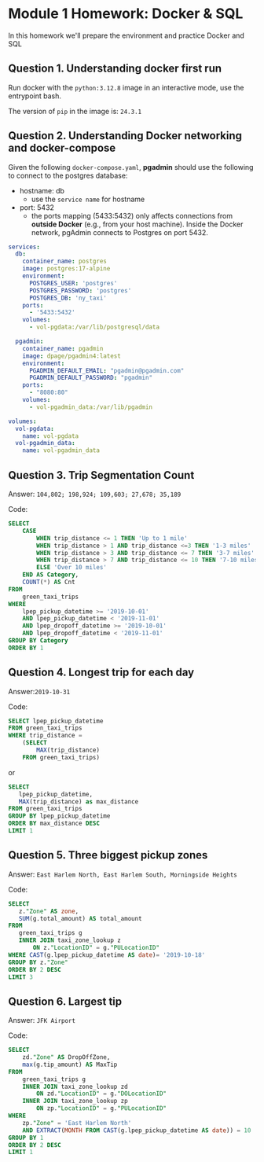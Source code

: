 # Module 1 Homework: Docker & SQL
In this homework we'll prepare the environment and practice Docker and SQL

## Question 1. Understanding docker first run
Run docker with the `python:3.12.8` image in an interactive mode, use the entrypoint bash.

The version of `pip` in the image is: `24.3.1`


## Question 2. Understanding Docker networking and docker-compose

Given the following `docker-compose.yaml`, **pgadmin** should use the following to connect to the postgres database:
- hostname: db
    - use the `service name` for hostname
- port: 5432 
    - the ports mapping (5433:5432) only affects connections from **outside Docker** (e.g., from your host machine). Inside the Docker network, pgAdmin connects to Postgres on port 5432.


```yaml
services:
  db:
    container_name: postgres
    image: postgres:17-alpine
    environment:
      POSTGRES_USER: 'postgres'
      POSTGRES_PASSWORD: 'postgres'
      POSTGRES_DB: 'ny_taxi'
    ports:
      - '5433:5432'
    volumes:
      - vol-pgdata:/var/lib/postgresql/data

  pgadmin:
    container_name: pgadmin
    image: dpage/pgadmin4:latest
    environment:
      PGADMIN_DEFAULT_EMAIL: "pgadmin@pgadmin.com"
      PGADMIN_DEFAULT_PASSWORD: "pgadmin"
    ports:
      - "8080:80"
    volumes:
      - vol-pgadmin_data:/var/lib/pgadmin  

volumes:
  vol-pgdata:
    name: vol-pgdata
  vol-pgadmin_data:
    name: vol-pgadmin_data
```

## Question 3. Trip Segmentation Count

Answer: `104,802; 198,924; 109,603; 27,678; 35,189`

Code: 

```sql
SELECT 
	CASE
		WHEN trip_distance <= 1 THEN 'Up to 1 mile'
		WHEN trip_distance > 1 AND trip_distance <=3 THEN '1-3 miles'
		WHEN trip_distance > 3 AND trip_distance <= 7 THEN '3-7 miles'
		WHEN trip_distance > 7 AND trip_distance <= 10 THEN '7-10 miles'
		ELSE 'Over 10 miles'
	END AS Category,
	COUNT(*) AS Cnt
FROM 
	green_taxi_trips
WHERE 
	lpep_pickup_datetime >= '2019-10-01'
	AND lpep_pickup_datetime < '2019-11-01'
	AND lpep_dropoff_datetime >= '2019-10-01'
	AND lpep_dropoff_datetime < '2019-11-01'
GROUP BY Category
ORDER BY 1
```
## Question 4. Longest trip for each day

Answer:`2019-10-31`

Code:

```sql
SELECT lpep_pickup_datetime
FROM green_taxi_trips
WHERE trip_distance =
	(SELECT 
		MAX(trip_distance)
	FROM green_taxi_trips)
```
 or

 ```sql
 SELECT
	lpep_pickup_datetime,
	MAX(trip_distance) as max_distance
FROM green_taxi_trips
GROUP BY lpep_pickup_datetime
ORDER BY max_distance DESC
LIMIT 1
 ```

## Question 5. Three biggest pickup zones

Answer: `East Harlem North, East Harlem South, Morningside Heights`

Code:

 ```sql
 SELECT
	z."Zone" AS zone,
	SUM(g.total_amount) AS total_amount
FROM 
	green_taxi_trips g
	INNER JOIN taxi_zone_lookup z
		ON z."LocationID" = g."PULocationID"
WHERE CAST(g.lpep_pickup_datetime AS date)= '2019-10-18'
GROUP BY z."Zone"
ORDER BY 2 DESC
LIMIT 3
```

## Question 6. Largest tip

Answer: `JFK Airport`

Code:

```sql
SELECT
	zd."Zone" AS DropOffZone,
	max(g.tip_amount) AS MaxTip
FROM 
	green_taxi_trips g
	INNER JOIN taxi_zone_lookup zd
		ON zd."LocationID" = g."DOLocationID"
	INNER JOIN taxi_zone_lookup zp
		ON zp."LocationID" = g."PULocationID"
WHERE
	zp."Zone" = 'East Harlem North'
	AND EXTRACT(MONTH FROM CAST(g.lpep_pickup_datetime AS date)) = 10
GROUP BY 1
ORDER BY 2 DESC
LIMIT 1
```